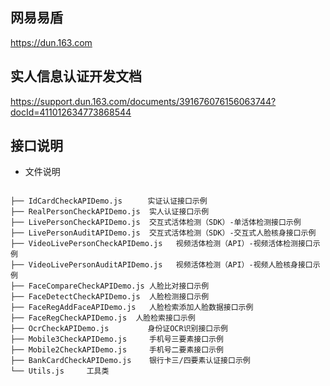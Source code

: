 ## 网易易盾
https://dun.163.com
## 实人信息认证开发文档
https://support.dun.163.com/documents/391676076156063744?docId=411012634773868544
## 接口说明

- 文件说明

```

├── IdCardCheckAPIDemo.js　    实证认证接口示例
├── RealPersonCheckAPIDemo.js  实人认证接口示例
├── LivePersonCheckAPIDemo.js  交互式活体检测（SDK）-单活体检测接口示例
├── LivePersonAuditAPIDemo.js  交互式活体检测（SDK）-交互式人脸核身接口示例
├── VideoLivePersonCheckAPIDemo.js   视频活体检测（API）-视频活体检测接口示例
├── VideoLivePersonAuditAPIDemo.js   视频活体检测（API）-视频人脸核身接口示例
├── FaceCompareCheckAPIDemo.js 人脸比对接口示例
├── FaceDetectCheckAPIDemo.js  人脸检测接口示例
├── FaceRegAddFaceAPIDemo.js   人脸检索添加人脸数据接口示例
├── FaceRegCheckAPIDemo.js  人脸检索接口示例
├── OcrCheckAPIDemo.js　       身份证OCR识别接口示例
├── Mobile3CheckAPIDemo.js     手机号三要素接口示例
├── Mobile2CheckAPIDemo.js     手机号二要素接口示例
├── BankCardCheckAPIDemo.js    银行卡三/四要素认证接口示例
└── Utils.js     工具类
```
